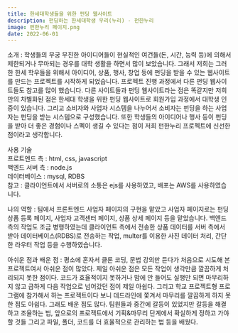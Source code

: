```yaml
---
title: 한세대학생들을 위한 펀딩 웹사이트
description: 펀딩하는 한세대학생 우리(누리) - 펀한누리
image: 펀한누리 페이지.png
date: 2022-06-01
---
```


소개 : 학생들의 무궁 무진한 아이디어들이 현실적인 여건들(돈, 시간, 능력 등)에 의해서
제한되거나 무마되는 경우를 대학 생활을 하면서 많이 보았습니다.
그래서 저희는 그러한 한세 학우들을 위해서 아이디어, 상품, 행사, 창업 등에 펀딩을 받을 수
있는 웹사이트를 만드는 프로젝트를 시작하게 되었습니다.
프로젝트 진행 과정에서 다른 펀딩 웹사이트들도 참고를 많이 했습니다. 다른 사이트들과
펀딩 웹사이트라는 점은 똑같지만 저희만의 차별화된 점은 한세대 학생을 위한 펀딩 웹사이트로
회원가입 과정에서 대학생 인증이 있습니다. 그리고 소비자와 사업자 시스템을 나누어서
소비자는 펀딩을 하는 사업자는 펀딩을 받는 시스템으로 구성했습니다.
또한 학생들의 아이디어나 행사 등이 펀딩을 받아 더 좋은 경험이나 스펙이 생길 수 있다는
점이 저희 펀한누리 프로젝트에 신선한 점이라고 생각합니다.

사용 기술<br />
프로트엔드 측 : html, css, javascript<br />
백엔드 서버 측 : node.js<br />
데이터베이스 : mysql, RDBS<br />
참고 : 클라이언트에서 서버로의 소통은 ejs를 사용하였고, 배포는 AWS를 사용하였습니다.

나의 역할 : 팀에서 프론트엔드 사업자 페이지의 구현을 맡았고 사업자 페이지로는 펀딩 상품
등록 페이지, 사업자 고객센터 페이지, 상품 상세 페이지 등을 맡았습니다.
백엔드 측의 작업도 조금 병행하였는데 클라이언트 측에서 전송한 상품 데이터를 서버 측에서
받아 데이터베이스(RDBS)로 전송하는 작업, multer를 이용한 사진 데이터 처리, 간단한 라우터
작업 등을 수행하였습니다.

아쉬운 점과 배운 점 : 평소에 혼자서 클론 코딩, 문법 강의만 듣다가 처음으로 시도해 본 프로젝트여서 아쉬운 점이 많았다. 제일 아쉬운 점은 모든 작업이 생각만큼 깔끔하게 처리되지 못한 점이다. 코드가 효율적이지 못하거나 맘에 안 들어도 실행만 되면 마무리하지 않고 급하게 다음 작업으로 넘어갔던 점이 제일 아쉽다. 그리고 학교 프로젝트형 프로그램에 참가해서 하는 프로젝트이다 보니 데드라인에 쫓겨서 마무리를 깔끔하게 하지 못한 점도 아쉽다.
그래도 배운 점도 많다. 팀원들과 중간에 갈등이 있었지만 갈등을 해결하고 조율하는 법, 앞으로의 프로젝트에서 기획&마무리 단계에서 확실하게 정하고 가야 할 것들 그리고 파일, 폴더, 코드를 더 효율적으로 관리하는 법 등을 배웠다.
